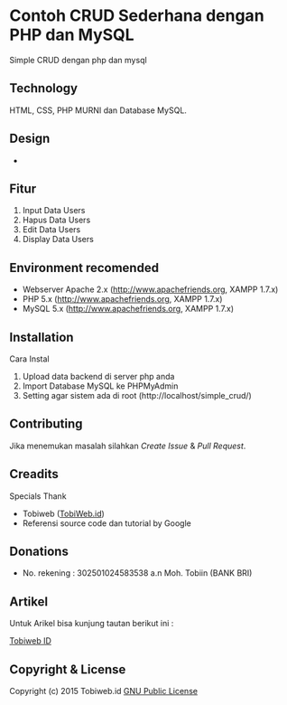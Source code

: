 Contoh CRUD Sederhana dengan PHP dan MySQL
=========
Simple CRUD dengan php dan mysql

Technology
-------
HTML, CSS, PHP MURNI dan Database MySQL.

Design
---------
-

Fitur
---------
1. Input Data Users
2. Hapus Data Users
3. Edit Data Users
4. Display Data Users

Environment recomended
------------

- Webserver Apache 2.x (http://www.apachefriends.org, XAMPP 1.7.x) 
- PHP 5.x (http://www.apachefriends.org, XAMPP 1.7.x)
- MySQL 5.x (http://www.apachefriends.org, XAMPP 1.7.x)

Installation
------------
Cara Instal
1. Upload data backend di server php anda 
2. Import Database MySQL ke PHPMyAdmin
3. Setting agar sistem ada di root (http://localhost/simple_crud/) 

Contributing
------------
Jika menemukan masalah silahkan *Create Issue* & *Pull Request*.

Creadits
--------
Specials Thank

* Tobiweb ([TobiWeb.id](http://tobiweb.id))
* Referensi source code dan tutorial by Google

Donations
---------
*  No. rekening : 302501024583538  a.n Moh. Tobiin (BANK BRI)

Artikel
--------
Untuk Arikel bisa kunjung tautan berikut ini :

[Tobiweb ID](http://www.tobiweb.id)

Copyright & License
-------
Copyright (c) 2015 Tobiweb.id
[GNU Public License](http://www.gnu.org/licenses/gpl-3.0.html)